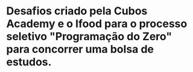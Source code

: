 # Desafios criado pela Cubos Academy e o Ifood para o processo seletivo "Programação do Zero" para concorrer uma bolsa de estudos.
